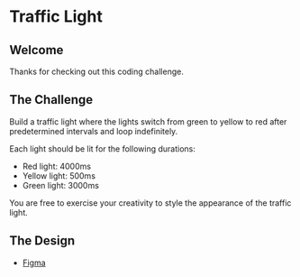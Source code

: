 # Traffic Light

## Welcome

Thanks for checking out this coding challenge.

## The Challenge

Build a traffic light where the lights switch from green to yellow to red after predetermined intervals and loop indefinitely.

Each light should be lit for the following durations:

- Red light: 4000ms
- Yellow light: 500ms
- Green light: 3000ms

You are free to exercise your creativity to style the appearance of the traffic light.

## The Design

- [Figma](https://www.figma.com/file/N5N63XOjP09enryuKUb5fK/Traffic-Lights-Figma?type=design&node-id=0%3A1&mode=design&t=Ln9KYSvPZTxAnD9i-1)
